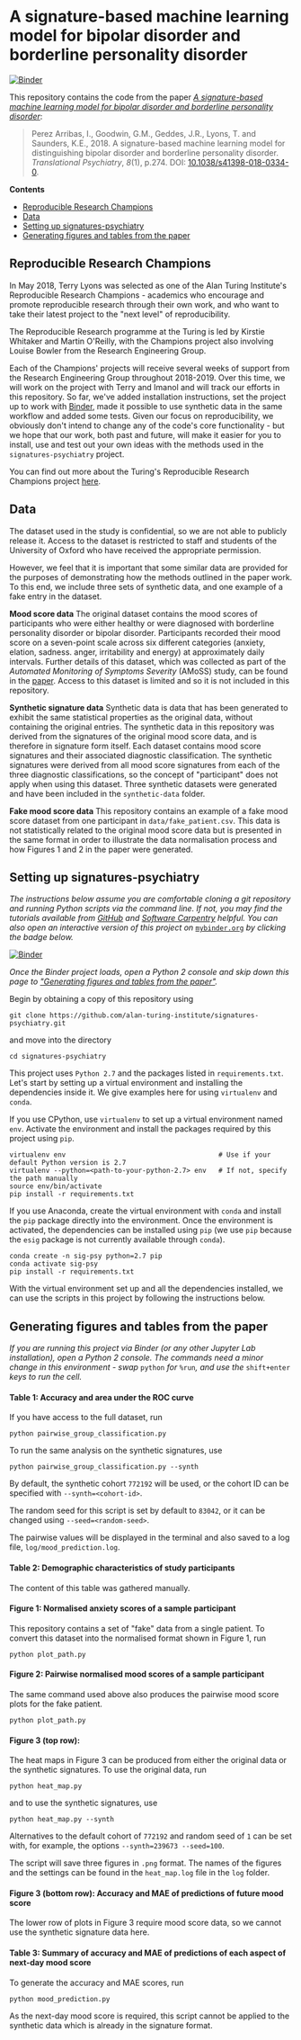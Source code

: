# A signature-based machine learning model for bipolar disorder and borderline personality disorder

[![Binder](https://mybinder.org/badge_logo.svg)](https://mybinder.org/v2/gh/alan-turing-institute/signatures-psychiatry/lab-add-synth-data?urlpath=lab)

This repository contains the code from the paper [*A signature-based machine learning model for bipolar disorder and borderline personality disorder*](https://doi.org/10.1038/s41398-018-0334-0):

> Perez Arribas, I., Goodwin, G.M., Geddes, J.R., Lyons, T. and Saunders, K.E., 2018. A signature-based machine learning model for distinguishing bipolar disorder and borderline personality disorder. _Translational Psychiatry_, _8_(1), p.274. DOI: [10.1038/s41398-018-0334-0](https://doi.org/10.1038/s41398-018-0334-0).

**Contents**
- [Reproducible Research Champions](#reproducible-research-champions)
- [Data](#data)
- [Setting up signatures-psychiatry](#setting-up-signatures-psychiatry)
- [Generating figures and tables from the paper](#generating-figures-and-tables-from-the-ßpaper)

## Reproducible Research Champions

In May 2018, Terry Lyons was selected as one of the Alan Turing Institute's Reproducible Research Champions - academics who encourage and promote reproducible research through their own work, and who want to take their latest project to the "next level" of reproducibility.

The Reproducible Research programme at the Turing is led by Kirstie Whitaker and Martin O'Reilly, with the Champions project also involving Louise Bowler from the Research Engineering Group.

Each of the Champions' projects will receive several weeks of support from the Research Engineering Group throughout 2018-2019. Over this time, we will work on the project with Terry and Imanol and will track our efforts in this repository. So far, we've added installation instructions, set the project up to work with [Binder](https://mybinder.readthedocs.io/en/latest/), made it possible to use synthetic data in the same workflow and added some tests. Given our focus on reproducibility, we obviously don't intend to change any of the code's core functionality - but we hope that our work, both past and future, will make it easier for you to install, use and test out your own ideas with the methods used in the `signatures-psychiatry` project.

You can find out more about the Turing's Reproducible Research Champions project [here](https://github.com/alan-turing-institute/ReproducibleResearchResources).

## Data

The dataset used in the study is confidential, so we are not able to publicly release it. Access to the dataset is restricted to staff and students of the University of Oxford who have received the appropriate permission.

However, we feel that it is important that some similar data are provided for the purposes of demonstrating how the methods outlined in the paper work. To this end, we include three sets of synthetic data, and one example of a fake entry in the dataset.

**Mood score data** The original dataset contains the mood scores of participants who were either healthy or were diagnosed with borderline personality disorder or bipolar disorder. Participants recorded their mood score on a seven-point scale across six different categories (anxiety, elation, sadness. anger, irritability and energy) at approximately daily intervals. Further details of this dataset, which was collected as part of the _Automated Monitoring of Symptoms Severity_ (AMoSS) study, can be found in the [paper](https://doi.org/10.1038/s41398-018-0334-0). Access to this dataset is limited and so it is not included in this repository.

**Synthetic signature data** Synthetic data is data that has been generated to exhibit the same statistical properties as the original data, without containing the original entries. The synthetic data in this repository was derived from the signatures of the original mood score data, and is therefore in signature form itself. Each dataset contains mood score signatures and their associated diagnostic classification. The synthetic signatures were derived from all mood score signatures from each of the three diagnostic classifications, so the concept of "participant" does not apply when using this dataset. Three synthetic datasets were generated and have been included in the `synthetic-data` folder.

**Fake mood score data** This repository contains an example of a fake mood score dataset from one participant in `data/fake_patient.csv`. This data is not statistically related to the original mood score data but is presented in the same format in order to illustrate the data normalisation process and how Figures 1 and 2 in the paper were generated.

## Setting up signatures-psychiatry

_The instructions below assume you are comfortable cloning a git repository and running Python scripts via the command line.
If not, you may find the tutorials available from [GitHub](https://help.github.com/en/articles/cloning-a-repository) and [Software Carpentry](http://swcarpentry.github.io/python-novice-inflammation/10-cmdline/index.html) helpful. You can also open an interactive version of this project on_ [`mybinder.org`](https://mybinder.org) _by clicking the badge below._

[![Binder](https://mybinder.org/badge_logo.svg)](https://mybinder.org/v2/gh/alan-turing-institute/signatures-psychiatry/lab-add-synth-data?urlpath=lab)

_Once the Binder project loads, open a Python 2 console and skip down this page to ["Generating figures and tables from the paper"](#generating-figures-and-tables-from-the-paper)._

Begin by obtaining a copy of this repository using
```
git clone https://github.com/alan-turing-institute/signatures-psychiatry.git
```
and move into the directory
```
cd signatures-psychiatry
```
This project uses `Python 2.7` and the packages listed in `requirements.txt`.
Let's start by setting up a virtual environment and installing the dependencies inside it.
We give examples here for using `virtualenv` and `conda`.

If you use CPython, use `virtualenv` to set up a virtual environment named `env`.
Activate the environment and install the packages required by this project using `pip`.
```
virtualenv env                                      # Use if your default Python version is 2.7
virtualenv --python=<path-to-your-python-2.7> env   # If not, specify the path manually
source env/bin/activate
pip install -r requirements.txt
```

If you use Anaconda, create the virtual environment with `conda` and install the `pip` package directly into the environment.
Once the environment is activated, the dependencies can be installed using `pip` (we use `pip` because the `esig` package is not currently available through `conda`).
```
conda create -n sig-psy python=2.7 pip
conda activate sig-psy
pip install -r requirements.txt
```

With the virtual environment set up and all the dependencies installed, we can use the scripts in this project by following the instructions below.

## Generating figures and tables from the paper

_If you are running this project via Binder (or any other Jupyter Lab installation), open a Python 2 console. The commands need a minor change in this environment - swap_ `python` _for_ `%run`_, and use the_ `shift+enter` _keys to run the cell._

#### Table 1: Accuracy and area under the ROC curve

If you have access to the full dataset, run
```
python pairwise_group_classification.py
```
To run the same analysis on the synthetic signatures, use
```
python pairwise_group_classification.py --synth
```
By default, the synthetic cohort `772192` will be used, or the cohort ID can be specified with `--synth=<cohort-id>`.

The random seed for this script is set by default to `83042`, or it can be changed using `--seed=<random-seed>`.

The pairwise values will be displayed in the terminal and also saved to a log file, `log/mood_prediction.log`.

#### Table 2: Demographic characteristics of study participants

The content of this table was gathered manually.

#### Figure 1: Normalised anxiety scores of a sample participant

This repository contains a set of "fake" data from a single patient.
To convert this dataset into the normalised format shown in Figure 1, run
```
python plot_path.py
```

#### Figure 2: Pairwise normalised mood scores of a sample participant

The same command used above also produces the pairwise mood score plots for the fake patient.
```
python plot_path.py
```

#### Figure 3 (top row):

The heat maps in Figure 3 can be produced from either the original data or the synthetic signatures.
To use the original data, run
```
python heat_map.py
```
and to use the synthetic signatures, use
```
python heat_map.py --synth
```
Alternatives to the default cohort of `772192` and random seed of `1` can be set with, for example, the options `--synth=239673 --seed=100`.

The script will save three figures in `.png` format. The names of the figures and the settings can be found in the `heat_map.log` file in the `log` folder.

#### Figure 3 (bottom row): Accuracy and MAE of predictions of future mood score

The lower row of plots in Figure 3 require mood score data, so we cannot use the synthetic signature data here.

#### Table 3: Summary of accuracy and MAE of predictions of each aspect of next-day mood score

To generate the accuracy and MAE scores, run
```
python mood_prediction.py
```
As the next-day mood score is required, this script cannot be applied to the synthetic data which is already in the signature format.
